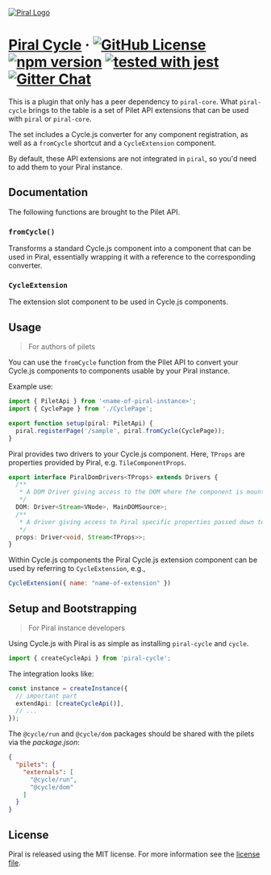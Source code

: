 [![Piral Logo](https://github.com/smapiot/piral/raw/master/docs/assets/logo.png)](https://piral.io)

# [Piral Cycle](https://piral.io) &middot; [![GitHub License](https://img.shields.io/badge/license-MIT-blue.svg)](https://github.com/smapiot/piral/blob/master/LICENSE) [![npm version](https://img.shields.io/npm/v/piral-cycle.svg?style=flat)](https://www.npmjs.com/package/piral-cycle) [![tested with jest](https://img.shields.io/badge/tested_with-jest-99424f.svg)](https://jestjs.io) [![Gitter Chat](https://badges.gitter.im/gitterHQ/gitter.png)](https://gitter.im/piral-io/community)

This is a plugin that only has a peer dependency to `piral-core`. What `piral-cycle` brings to the table is a set of Pilet API extensions that can be used with `piral` or `piral-core`.

The set includes a Cycle.js converter for any component registration, as well as a `fromCycle` shortcut and a `CycleExtension` component.

By default, these API extensions are not integrated in `piral`, so you'd need to add them to your Piral instance.

## Documentation

The following functions are brought to the Pilet API.

### `fromCycle()`

Transforms a standard Cycle.js component into a component that can be used in Piral, essentially wrapping it with a reference to the corresponding converter.

### `CycleExtension`

The extension slot component to be used in Cycle.js components.

## Usage

> For authors of pilets

You can use the `fromCycle` function from the Pilet API to convert your Cycle.js components to components usable by your Piral instance.

Example use:

```ts
import { PiletApi } from '<name-of-piral-instance>';
import { CyclePage } from './CyclePage';

export function setup(piral: PiletApi) {
  piral.registerPage('/sample', piral.fromCycle(CyclePage));
}
```

Piral provides two drivers to your Cycle.js component. Here, `TProps` are properties provided by Piral, e.g. `TileComponentProps`.

```ts
export interface PiralDomDrivers<TProps> extends Drivers {
  /**
   * A DOM Driver giving access to the DOM where the component is mounted.
   */
  DOM: Driver<Stream<VNode>, MainDOMSource>;
  /**
   * A driver giving access to Piral specific properties passed down to the component.
   */
  props: Driver<void, Stream<TProps>>;
}
```

Within Cycle.js components the Piral Cycle.js extension component can be used by referring to `CycleExtension`, e.g.,

```jsx
CycleExtension({ name: "name-of-extension" })
```

## Setup and Bootstrapping

> For Piral instance developers

Using Cycle.js with Piral is as simple as installing `piral-cycle` and `cycle`.

```ts
import { createCycleApi } from 'piral-cycle';
```

The integration looks like:

```ts
const instance = createInstance({
  // important part
  extendApi: [createCycleApi()],
  // ...
});
```

The `@cycle/run` and `@cycle/dom` packages should be shared with the pilets via the *package.json*:

```json
{
  "pilets": {
    "externals": [
      "@cycle/run",
      "@cycle/dom"
    ]
  }
}
```

## License

Piral is released using the MIT license. For more information see the [license file](./LICENSE).
